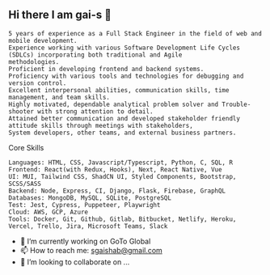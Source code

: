## Hi there I am gai-s 👋

    5 years of experience as a Full Stack Engineer in the field of web and mobile development.
    Experience working with various Software Development Life Cycles (SDLCs) incorporating both traditional and Agile 
    methodologies.
    Proficient in developing frontend and backend systems.
    Proficiency with various tools and technologies for debugging and version control.
    Excellent interpersonal abilities, communication skills, time management, and team skills.
    Highly motivated, dependable analytical problem solver and Trouble-shooter with strong attention to detail.
    Attained better communication and developed stakeholder friendly attitude skills through meetings with stakeholders,
    System developers, other teams, and external business partners.

Core Skills

    Languages: HTML, CSS, Javascript/Typescript, Python, C, SQL, R
    Frontend: React(with Redux, Hooks), Next, React Native, Vue
    UI: MUI, Tailwind CSS, ShadCN UI, Styled Components, Bootstrap, SCSS/SASS
    Backend: Node, Express, CI, Django, Flask, Firebase, GraphQL
    Databases: MongoDB, MySQL, SQLite, PostgreSQL
    Test: Jest, Cypress, Puppeteer, Playwright
    Cloud: AWS, GCP, Azure
    Tools: Docker, Git, Github, Gitlab, Bitbucket, Netlify, Heroku, Vercel, Trello, Jira, Microsoft Teams, Slack


- 🔭 I’m currently working on GoTo Global
- 📫 How to reach me: sgaishab@gmail.com
- 👯 I’m looking to collaborate on ...
